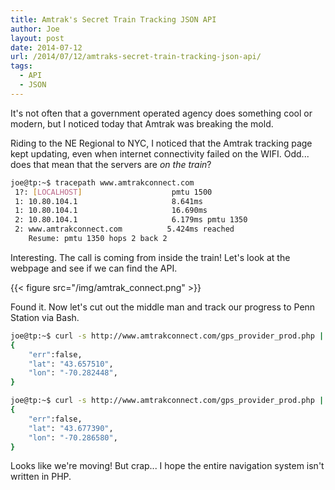 ```yaml
---
title: Amtrak's Secret Train Tracking JSON API
author: Joe
layout: post
date: 2014-07-12
url: /2014/07/12/amtraks-secret-train-tracking-json-api/
tags:
  - API
  - JSON
---
```


It's not often that a government operated agency does something cool or modern, but I noticed today that Amtrak was breaking the mold.

Riding to the NE Regional to NYC, I noticed that the Amtrak tracking page kept updating, even when internet connectivity failed on the WIFI. Odd... does that mean that the servers are _on the train_?

```bash
joe@tp:~$ tracepath www.amtrakconnect.com
 1?: [LOCALHOST]                    pmtu 1500
 1: 10.80.104.1                     8.641ms
 1: 10.80.104.1                     16.690ms
 2: 10.80.104.1                     6.179ms pmtu 1350
 2: www.amtrakconnect.com          5.424ms reached
    Resume: pmtu 1350 hops 2 back 2
```

Interesting. The call is coming from inside the train! Let's look at the webpage and see if we can find the API. 

{{< figure src="/img/amtrak_connect.png" >}}

Found it. Now let's cut out the middle man and track our progress to Penn Station via Bash.

```bash
joe@tp:~$ curl -s http://www.amtrakconnect.com/gps_provider_prod.php | jq '.'
{
    "err":false,
    "lat": "43.657510",
    "lon": "-70.282448",
}

joe@tp:~$ curl -s http://www.amtrakconnect.com/gps_provider_prod.php | jq '.'
{
    "err":false,
    "lat": "43.677390",
    "lon": "-70.286580",
}
```

Looks like we're moving! But crap... I hope the entire navigation system isn't written in PHP. 
